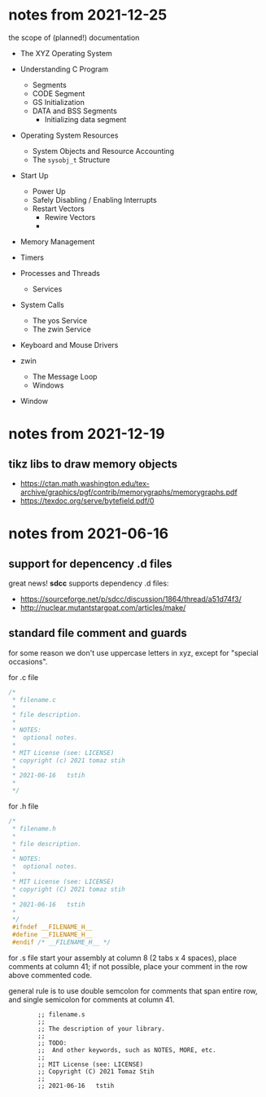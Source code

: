 # notes from 2021-12-25

the scope of (planned!) documentation

- The XYZ Operating System

- Understanding C Program
  + Segments
  + CODE Segment
  + GS Initialization
  + DATA and BSS Segments
    * Initializing data segment

- Operating System Resources
  + System Objects and Resource Accounting
  + The `sysobj_t` Structure

- Start Up 
  + Power Up
  + Safely Disabling / Enabling Interrupts
  + Restart Vectors
    * Rewire Vectors
    * 
   
- Memory Management

- Timers

- Processes and Threads
  + Services

- System Calls
  + The yos Service
  + The zwin Service

- Keyboard and Mouse Drivers

- zwin
  + The Message Loop
  + Windows

- Window

# notes from 2021-12-19

## tikz libs to draw memory objects

 * https://ctan.math.washington.edu/tex-archive/graphics/pgf/contrib/memorygraphs/memorygraphs.pdf
 * https://texdoc.org/serve/bytefield.pdf/0

# notes from 2021-06-16

## support for depencency .d files

great news! **sdcc** supports dependency .d files:
 * https://sourceforge.net/p/sdcc/discussion/1864/thread/a51d74f3/
 * http://nuclear.mutantstargoat.com/articles/make/

## standard file comment and guards

for some reason we don't use uppercase letters in xyz, except for
"special occasions".

for .c file
~~~cpp
/*
 * filename.c
 *
 * file description.
 *
 * NOTES:
 *  optional notes.
 *  
 * MIT License (see: LICENSE)
 * copyright (c) 2021 tomaz stih
 *
 * 2021-06-16   tstih
 *
 */
~~~

for .h file
~~~cpp
/*
 * filename.h
 *
 * file description.
 * 
 * NOTES:
 *  optional notes.
 * 
 * MIT License (see: LICENSE)
 * copyright (C) 2021 tomaz stih
 *
 * 2021-06-16   tstih
 *
 */
 #ifndef __FILENAME_H__
 #define __FILENAME_H__
 #endif /* __FILENAME_H__ */
~~~

for .s file start your assembly at column 8 (2 tabs x 4 spaces),
place comments at column 41; if not possible, place your comment
in the row above commented code.

general rule is to use double semcolon for comments that span
entire row, and single semicolon for comments at column 41.
~~~assemmbly
		;; filename.s
        ;; 
        ;; The description of your library.
        ;; 
        ;; TODO: 
        ;;  And other keywords, such as NOTES, MORE, etc.
		;;
        ;; MIT License (see: LICENSE)
        ;; Copyright (C) 2021 Tomaz Stih
        ;;
		;; 2021-06-16   tstih
~~~